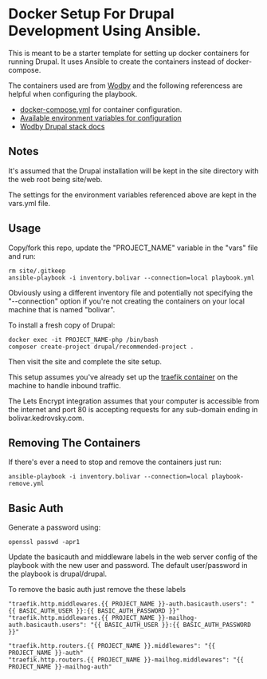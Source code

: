 # Docker Setup For Drupal Development Using Ansible.

This is meant to be a starter template for setting up docker containers for running Drupal. It uses Ansible to create the containers instead of docker-compose.

The containers used are from [Wodby](https://wodby.com/) and the following referencess are helpful when configuring the playbook.

* [docker-compose.yml](https://github.com/wodby/docker4drupal/blob/master/docker-compose.yml) for container configuration.
* [Available environment variables for configuration](https://github.com/wodby/docker4drupal/blob/master/.env)
* [Wodby Drupal stack docs](https://wodby.com/docs/1.0/stacks/drupal/)

## Notes

It's assumed that the Drupal installation will be kept in the site directory with the web root being site/web.

The settings for the environment variables referenced above are kept in the vars.yml file.

## Usage

Copy/fork this repo, update the "PROJECT_NAME" variable in the "vars" file and run:

    rm site/.gitkeep
    ansible-playbook -i inventory.bolivar --connection=local playbook.yml

Obviously using a different inventory file and potentially not specifying the "--connection" option if you're not creating the containers on your local machine that is named "bolivar".

To install a fresh copy of Drupal:

    docker exec -it PROJECT_NAME-php /bin/bash
    composer create-project drupal/recommended-project .

Then visit the site and complete the site setup.

This setup assumes you've already set up the [traefik container](https://github.com/karlkedrovsky/traefik-ansible) on the machine to handle inbound traffic.

The Lets Encrypt integration assumes that your computer is accessible from the internet and port 80 is accepting requests for any sub-domain ending in bolivar.kedrovsky.com.

## Removing The Containers

If there's ever a need to stop and remove the containers just run:

    ansible-playbook -i inventory.bolivar --connection=local playbook-remove.yml

## Basic Auth

Generate a password using:

    openssl passwd -apr1

Update the basicauth and middleware labels in the web server config of the playbook with the new user and password. The default user/password in the playbook is drupal/drupal.

To remove the basic auth just remove the these labels

    "traefik.http.middlewares.{{ PROJECT_NAME }}-auth.basicauth.users": "{{ BASIC_AUTH_USER }}:{{ BASIC_AUTH_PASSWORD }}"
    "traefik.http.middlewares.{{ PROJECT_NAME }}-mailhog-auth.basicauth.users": "{{ BASIC_AUTH_USER }}:{{ BASIC_AUTH_PASSWORD }}"

    "traefik.http.routers.{{ PROJECT_NAME }}.middlewares": "{{ PROJECT_NAME }}-auth"
    "traefik.http.routers.{{ PROJECT_NAME }}-mailhog.middlewares": "{{ PROJECT_NAME }}-mailhog-auth"

